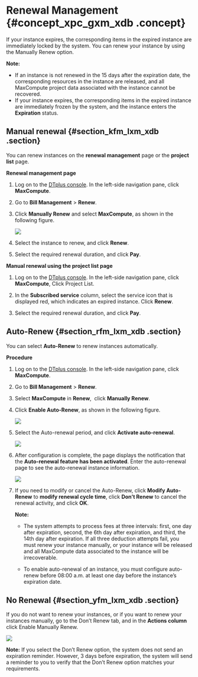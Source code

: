 # Renewal Management {#concept_xpc_gxm_xdb .concept}

If your instance expires, the corresponding items in the expired instance are immediately locked by the system. You can renew your instance by using the Manually Renew option.

**Note:** 

-   If an instance is not renewed in the 15 days after the expiration date, the corresponding resources in the instance are released, and all MaxCompute project data associated with the instance cannot be recovered.
-   If your instance expires, the corresponding items in the expired instance are immediately frozen by the system, and the instance enters the **Expiration** status.

## Manual renewal {#section_kfm_lxm_xdb .section}

You can renew instances on the **renewal management** page or the **project list** page.

**Renewal management page**

1.  Log on to the [DTplus console](https://renew-intl.console.aliyun.com/). In the left-side navigation pane, click **MaxCompute**.
2.  Go to **Bill Management** \> **Renew**.
3.  Click **Manually Renew** and select **MaxCompute**, as shown in the following figure.

    ![](http://static-aliyun-doc.oss-cn-hangzhou.aliyuncs.com/assets/img/13800/15381207503742_en-US.png)

4.  Select the instance to renew, and click **Renew**.
5.  Select the required renewal duration, and click **Pay**.

**Manual renewal using the project list page**

1.  Log on to the [DTplus console](https://renew-intl.console.aliyun.com/). In the left-side navigation pane, click **MaxCompute**, Click Project List.

2.  In the **Subscribed service** column, select the service icon that is displayed red, which indicates an expired instance. Click **Renew**.

     

3.  Select the required renewal duration, and click **Pay**.

## Auto-Renew {#section_rfm_lxm_xdb .section}

You can select **Auto-Renew** to renew instances automatically.

**Procedure**

1.  Log on to the [DTplus console](https://renew-intl.console.aliyun.com/). In the left-side navigation pane, click **MaxCompute**.
2.  Go to **Bill Management** \> **Renew**.
3.  Select **MaxCompute** in **Renew**,  click **Manually Renew**. 
4.  Click **Enable Auto-Renew**, as shown in the following figure.

    ![](http://static-aliyun-doc.oss-cn-hangzhou.aliyuncs.com/assets/img/13800/15381207503745_en-US.png)

5.  Select the Auto-renewal period, and click **Activate auto-renewal**.

    ![](http://static-aliyun-doc.oss-cn-hangzhou.aliyuncs.com/assets/img/13800/15381207503746_en-US.png)

6.  After configuration is complete, the page displays the notification that the **Auto-renewal feature has been activated**. Enter the auto-renewal page to see the auto-renewal instance information.

    ![](http://static-aliyun-doc.oss-cn-hangzhou.aliyuncs.com/assets/img/13800/15381207503747_en-US.png)

7.  If you need to modify or cancel the Auto-Renew, click **Modify Auto-Renew** to **modify renewal cycle time**, click **Don’t Renew** to cancel the renewal activity, and click **OK**.

    **Note:** 

    -   The system attempts to process fees at three intervals: first, one day after expiration, second, the 6th day after expiration, and third, the 14th day after expiration. If all three deduction attempts fail, you must renew your instance manually, or your instance will be released and all MaxCompute data associated to the instance will be irrecoverable.

    -   To enable auto-renewal of an instance, you must configure auto-renew before 08:00 a.m. at least one day before the instance’s expiration date.


## No Renewal {#section_yfm_lxm_xdb .section}

If you do not want to renew your instances, or if you want to renew your instances manually, go to the Don’t Renew tab, and in the **Actions column** click Enable Manually Renew.

![](http://static-aliyun-doc.oss-cn-hangzhou.aliyuncs.com/assets/img/13800/15381207503748_en-US.png)

**Note:** If you select the Don’t Renew option, the system does not send an expiration reminder. However, 3 days before expiration, the system will send a reminder to you to verify that the Don’t Renew option matches your requirements.

